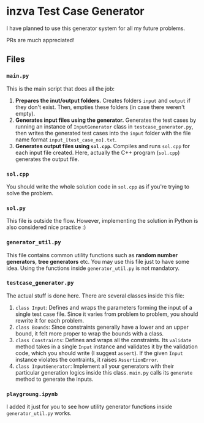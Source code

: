 # inzva Test Case Generator

I have planned to use this generator system for all my future problems.

PRs are much appreciated!

## Files

### `main.py`

This is the main script that does all the job:

1. **Prepares the inut/output folders.** Creates folders `input` and `output` if they don't exist. Then, empties these folders (in case there weren't empty).
2. **Generates input files using the generator.** Generates the test cases by running an instance of `InputGenerator` class in `testcase_generator.py`, then writes the generated test cases into the `input` folder with the file name format `input_[test_case_no].txt`.
3. **Generates output files using `sol.cpp`.** Compiles and runs `sol.cpp` for each input file created. Here, actually the C++ program (`sol.cpp`) generates the output file.

### `sol.cpp`

You should write the whole solution code in `sol.cpp` as if you're trying to solve the problem.

### `sol.py`

This file is outside the flow. However, implementing the solution in Python is also considered nice practice :)

### `generator_util.py`

This file contains common utility functions such as **random number generators**, **tree generators** etc. You may use this file just to have some idea. Using the functions inside `generator_util.py` is not mandatory.

### `testcase_generator.py`

The actual stuff is done here. There are several classes inside this file:

1. `class Input`: Defines and wraps the parameters forming the input of a single test case file. Since it varies from problem to problem, you should rewrite it for each problem.
2. `class Bounds`: Since constraints generally have a lower and an upper bound, it felt more proper to wrap the bounds with a class.
3. `class Constraints`: Defines and wraps all the constraints. Its `validate` method takes in a single `Input` instance and validates it by the validation code, which you should write (I suggest `assert`). If the given `Input` instance violates the contraints, it raises `AssertionError`.
4. `class InputGenerator`: Implement all your generators with their particular generation logics inside this class. `main.py` calls its `generate` method to generate the inputs.

### `playgroung.ipynb`

I added it just for you to see how utility generator functions inside `generator_util.py` works.